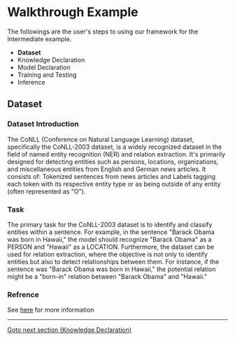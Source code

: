 # Walkthrough Example

The followings are the user's steps to using our framework for the Intermediate example.

- **Dataset**
- Knowledge Declaration
- Model Declaration
- Training and Testing
- Inference

## Dataset

### Dataset Introduction

The CoNLL (Conference on Natural Language Learning) dataset, specifically the CoNLL-2003 dataset, is a widely recognized dataset in the field of named entity recognition (NER) and relation extraction. It's primarily designed for detecting entities such as persons, locations, organizations, and miscellaneous entities from English and German news articles. It consists of: Tokenized sentences from news articles and Labels tagging each token with its respective entity type or as being outside of any entity (often represented as "O").

### Task
The primary task for the CoNLL-2003 dataset is to identify and classify entities within a sentence. For example, in the sentence "Barack Obama was born in Hawaii," the model should recognize "Barack Obama" as a PERSON and "Hawaii" as a LOCATION. Furthermore, the dataset can be used for relation extraction, where the objective is not only to identify entities but also to detect relationships between them. For instance, if the sentence was "Barack Obama was born in Hawaii," the potential relation might be a "born-in" relation between "Barack Obama" and "Hawaii."

### Refrence

See [here](https://huggingface.co/datasets/tomaarsen/conll2003) for more information
____
[Goto next section (Knowledge Declaration)](Knowledge%20Declaration.md)



